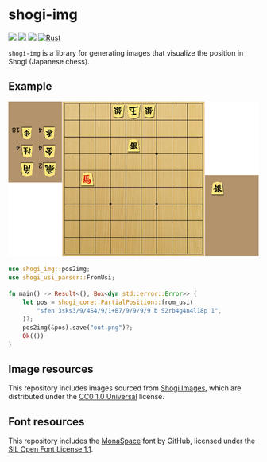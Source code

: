 # shogi-img

[![](https://img.shields.io/crates/v/shogi-img)](https://crates.io/crates/shogi-img)
[![](https://img.shields.io/docsrs/shogi-img)](https://docs.rs/shogi-img)
[![](https://img.shields.io/crates/l/shogi-img)](https://github.com/sugyan/shogi-img/blob/main/LICENSE)
[![Rust](https://github.com/sugyan/shogi-img/actions/workflows/rust.yml/badge.svg?branch=main)](https://github.com/sugyan/shogi-img/actions/workflows/rust.yml)

`shogi-img` is a library for generating images that visualize the position in Shogi (Japanese chess).

## Example

![](./images/example.png)

```rust
use shogi_img::pos2img;
use shogi_usi_parser::FromUsi;

fn main() -> Result<(), Box<dyn std::error::Error>> {
    let pos = shogi_core::PartialPosition::from_usi(
        "sfen 3sks3/9/4S4/9/1+B7/9/9/9/9 b S2rb4g4n4l18p 1",
    )?;
    pos2img(&pos).save("out.png")?;
    Ok(())
}
```

## Image resources

This repository includes images sourced from [Shogi Images](https://sunfish-shogi.github.io/shogi-images), which are distributed under the [CC0 1.0 Universal](https://github.com/sunfish-shogi/shogi-images?tab=CC0-1.0-1-ov-file#readme) license.

## Font resources

This repository includes the [MonaSpace](https://github.com/githubnext/monaspace) font by GitHub, licensed under the [SIL Open Font License 1.1](https://github.com/githubnext/monaspace?tab=OFL-1.1-1-ov-file#readme).
